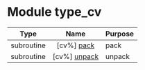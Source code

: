 # Module type_cv

| Type | Name | Purpose |
| :--: | :--: | :---------- |
| subroutine | [cv%] [pack](https://github.com/benjaminmenetrier/bump/tree/master/src/type_cv.F90#L30) | pack |
| subroutine | [cv%] [unpack](https://github.com/benjaminmenetrier/bump/tree/master/src/type_cv.F90#L58) | unpack |
